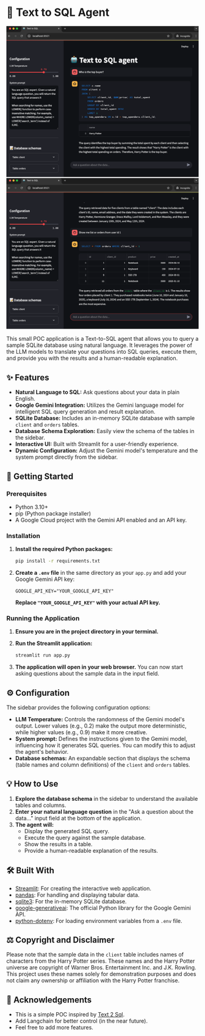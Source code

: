 # 🤖 Text to SQL Agent

![image](./images/screen1.png)
![image](./images/screen2.png)



This small POC application is a Text-to-SQL agent that allows you to query a sample SQLite database using natural language. It leverages the power of the LLM models to translate your questions into SQL queries, execute them, and provide you with the results and a human-readable explanation.

## ✨ Features

- **Natural Language to SQL:** Ask questions about your data in plain English.
- **Google Gemini Integration:** Utilizes the Gemini language model for intelligent SQL query generation and result explanation.
- **SQLite Database:** Includes an in-memory SQLite database with sample `client` and `orders` tables.
- **Database Schema Exploration:** Easily view the schema of the tables in the sidebar.
- **Interactive UI:** Built with Streamlit for a user-friendly experience.
- **Dynamic Configuration:** Adjust the Gemini model's temperature and the system prompt directly from the sidebar.

## 🚀 Getting Started

### Prerequisites

- Python 3.10+
- pip (Python package installer)
- A Google Cloud project with the Gemini API enabled and an API key.

### Installation

1.  **Install the required Python packages:**

    ```bash
    pip install -r requirements.txt
    ```

2.  **Create a `.env` file** in the same directory as your `app.py` and add your Google Gemini API key:

    ```
    GOOGLE_API_KEY="YOUR_GOOGLE_API_KEY"
    ```

    **Replace `"YOUR_GOOGLE_API_KEY"` with your actual API key.**

### Running the Application

1.  **Ensure you are in the project directory in your terminal.**
2.  **Run the Streamlit application:**

    ```bash
    streamlit run app.py
    ```

3.  **The application will open in your web browser.** You can now start asking questions about the sample data in the input field.

## ⚙️ Configuration

The sidebar provides the following configuration options:

- **LLM Temperature:** Controls the randomness of the Gemini model's output. Lower values (e.g., 0.2) make the output more deterministic, while higher values (e.g., 0.9) make it more creative.
- **System prompt:** Defines the instructions given to the Gemini model, influencing how it generates SQL queries. You can modify this to adjust the agent's behavior.
- **Database schemas:** An expandable section that displays the schema (table names and column definitions) of the `client` and `orders` tables.

## 💡 How to Use

1.  **Explore the database schema** in the sidebar to understand the available tables and columns.
2.  **Enter your natural language question** in the "Ask a question about the data..." input field at the bottom of the application.
3.  **The agent will:**
    - Display the generated SQL query.
    - Execute the query against the sample database.
    - Show the results in a table.
    - Provide a human-readable explanation of the results.

## 🛠️ Built With

- [Streamlit](https://streamlit.io/): For creating the interactive web application.
- [pandas](https://pandas.pydata.org/): For handling and displaying tabular data.
- [sqlite3](https://docs.python.org/3/library/sqlite3.html): For the in-memory SQLite database.
- [google-generativeai](https://googleapis.github.io/python-genai/): The official Python library for the Google Gemini API.
- [python-dotenv](https://pypi.org/project/python-dotenv/): For loading environment variables from a `.env` file.

## ⚖️ Copyright and Disclaimer

Please note that the sample data in the `client` table includes names of characters from the Harry Potter series. These names and the Harry Potter universe are copyright of Warner Bros. Entertainment Inc. and J.K. Rowling. This project uses these names solely for demonstration purposes and does not claim any ownership or affiliation with the Harry Potter franchise.

## 🙏 Acknowledgements

- This is a simple POC inspired by [Text 2 Sql](https://www.text2sql.ai/).
- Add Langchain for better control (in the near future).
- Feel free to add more features.